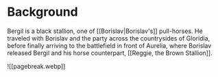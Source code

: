 # Background
Bergil is a black stallion, one of [[Borislav|Borislav's]] pull-horses. He traveled with Borislav and the party across the countrysides of Gloridia, before finally arriving to the battlefield in front of Aurelia, where Borislav released Bergil and his horse counterpart, [[Reggie, the Brown Stallion]].

![[pagebreak.webp]]